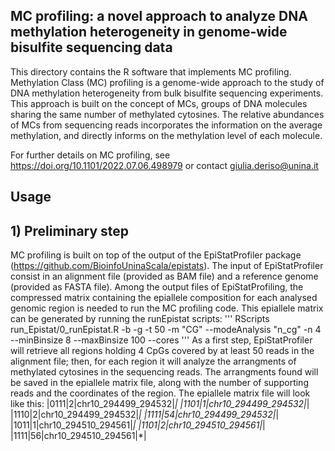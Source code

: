 ## MC profiling: a novel approach to analyze DNA methylation heterogeneity in genome-wide bisulfite sequencing data

This directory contains the R software that implements MC profiling.
Methylation Class (MC) profiling is a genome-wide approach to the study of DNA methylation heterogeneity from bulk bisulfite sequencing experiments. 
This approach is built on the concept of MCs, groups of DNA molecules sharing the same number of methylated cytosines. 
The relative abundances of MCs from sequencing reads incorporates the information on the average methylation, and directly informs on the methylation level of each molecule. 

For further details on MC profiling, see https://doi.org/10.1101/2022.07.06.498979 or contact giulia.deriso@unina.it

## Usage
## 1) Preliminary step
MC profiling is built on top of the output of the EpiStatProfiler package (https://github.com/BioinfoUninaScala/epistats).
The input of EpiStatProfiler consist in an alignment file (provided as BAM file) and a reference genome (provided as FASTA file).
Among the output files of EpiStatProfiling, the compressed matrix containing the epiallele composition for each analysed genomic region is needed to run the MC profiling code.
This epiallele matrix can be generated by running the runEpistat scripts:
'''
RScripts run_Epistat/0_runEpistat.R -b <path to bam file> -g <path to reference genome fasta> -t 50 -m "CG" --modeAnalysis "n_cg" -n 4 --minBinsize 8 --maxBinsize 100 --cores <number of cores> 
'''
As a first step, EpiStatProfiler will retrieve all regions holding 4 CpGs covered by at least 50 reads in the alignment file;
then, for each region it will analyze the arrangments of methylated cytosines in the sequencing reads. The arrangments found will be saved in the epiallele matrix file, along with the number of supporting reads and the coordinates of the region.
The epiallele matrix file will look like this:
|0111|2|chr10_294499_294532|*|
|1101|1|chr10_294499_294532|*|
|1110|2|chr10_294499_294532|*|
|1111|54|chr10_294499_294532|*|
|1011|1|chr10_294510_294561|*|
|1101|2|chr10_294510_294561|*|
|1111|56|chr10_294510_294561|*|
